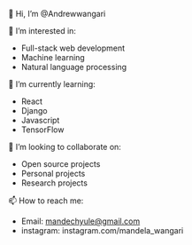 👋 Hi, I’m @Andrewwangari

👀 I’m interested in:

* Full-stack web development
* Machine learning
* Natural language processing

🌱 I’m currently learning:

* React
* Django
* Javascript
* TensorFlow

💞️ I’m looking to collaborate on:

* Open source projects
* Personal projects
* Research projects

📫 How to reach me:

* Email: mandechyule@gmail.com
* instagram: instagram.com/mandela_wangari


<!---
Andrewwangari/Andrewwangari is a ✨ special ✨ repository because its `README.md` (this file) appears on your GitHub profile.
You can click the Preview link to take a look at your changes.
--->
